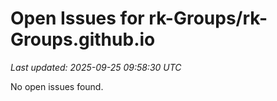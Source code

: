 # Open Issues for rk-Groups/rk-Groups.github.io

*Last updated: 2025-09-25 09:58:30 UTC*

No open issues found.
